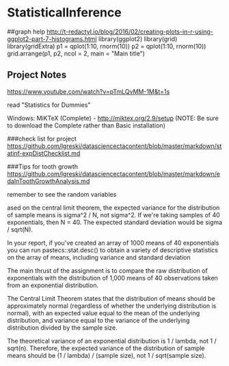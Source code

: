# StatisticalInference

##graph help
http://t-redactyl.io/blog/2016/02/creating-plots-in-r-using-ggplot2-part-7-histograms.html
library(ggplot2)
library(grid)
library(gridExtra)
p1 = qplot(1:10, rnorm(10))
p2 = qplot(1:10, rnorm(10))
grid.arrange(p1, p2, ncol = 2, main = "Main title")


## Project Notes
https://www.youtube.com/watch?v=pTmLQvMM-1M&t=1s

read "Statistics for Dummies"

  Windows: MiKTeX (Complete) - http://miktex.org/2.9/setup
  (NOTE: Be sure to download the Complete rather than Basic installation)

###check list for project
https://github.com/lgreski/datasciencectacontent/blob/master/markdown/statinf-expDistChecklist.md

###Tips for tooth growth
https://github.com/lgreski/datasciencectacontent/blob/master/markdown/edaInToothGrowthAnalysis.md

remember to see the random variables

ased on the central limit theorem, the expected variance for the distribution of sample means is sigma^2 / N, not sigma^2. If we're taking samples of 40 exponentials, then N = 40. The expected standard deviation would be sigma / sqrt(N).

In your report, if you've created an array of 1000 means of 40 exponentials you can run pastecs::stat.desc() to obtain a variety of descriptive statistics on the array of means, including variance and standard deviation

The main thrust of the assignment is to compare the raw distribution of exponentials with the distribution of 1,000 means of 40 observations taken from an exponential distribution.




The Central Limit Theorem states that the distribution of means should be approximately normal (regardless of whether the underlying distribution is normal), with an expected value equal to the mean of the underlying distribution, and variance equal to the variance of the underlying distribution divided by the sample size.

The theoretical variance of an exponential distribution is 1 / lambda, not 1 / sqrt(n). Therefore, the expected variance of the distribution of sample means should be (1 / lambda) / (sample size), not 1 / sqrt(sample size).